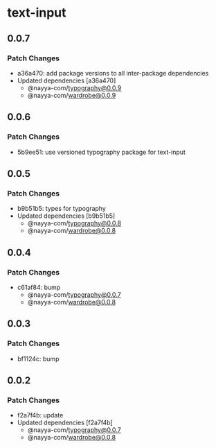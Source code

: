 # text-input

## 0.0.7

### Patch Changes

- a36a470: add package versions to all inter-package dependencies
- Updated dependencies [a36a470]
  - @nayya-com/typography@0.0.9
  - @nayya-com/wardrobe@0.0.9

## 0.0.6

### Patch Changes

- 5b9ee51: use versioned typography package for text-input

## 0.0.5

### Patch Changes

- b9b51b5: types for typography
- Updated dependencies [b9b51b5]
  - @nayya-com/typography@0.0.8
  - @nayya-com/wardrobe@0.0.8

## 0.0.4

### Patch Changes

- c61af84: bump
  - @nayya-com/typography@0.0.7
  - @nayya-com/wardrobe@0.0.8

## 0.0.3

### Patch Changes

- bf1124c: bump

## 0.0.2

### Patch Changes

- f2a7f4b: update
- Updated dependencies [f2a7f4b]
  - @nayya-com/typography@0.0.7
  - @nayya-com/wardrobe@0.0.8
